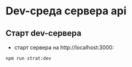 # Dev-среда сервера api
## Старт dev-сервера
- старт сервера на http://localhost:3000:

`npm run strat:dev`
